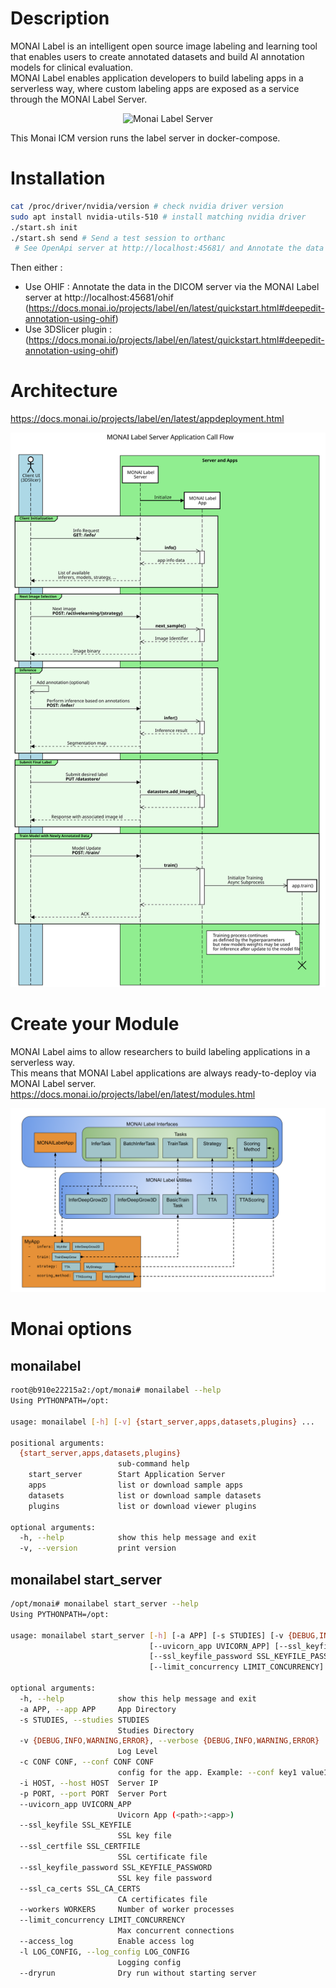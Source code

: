 # Description
MONAI Label is an intelligent open source image labeling and learning tool that enables users to create annotated datasets and build AI annotation models for clinical evaluation.  
MONAI Label enables application developers to build labeling apps in a serverless way, where custom labeling apps are exposed as a service through the MONAI Label Server.  
<p align="center"><img src="doc/img/MonaiLogo.jpg" alt="Monai Label Server"/></p>
This Monai ICM version runs the label server in docker-compose.  

# Installation
```bash
cat /proc/driver/nvidia/version # check nvidia driver version
sudo apt install nvidia-utils-510 # install matching nvidia driver
./start.sh init
./start.sh send # Send a test session to orthanc
 # See OpenApi server at http://localhost:45681/ and Annotate the data at http://localhost:45681/ohif
```
Then either :
- Use OHIF : Annotate the data in the DICOM server via the MONAI Label server at http://localhost:45681/ohif (https://docs.monai.io/projects/label/en/latest/quickstart.html#deepedit-annotation-using-ohif)
- Use 3DSlicer plugin : (https://docs.monai.io/projects/label/en/latest/quickstart.html#deepedit-annotation-using-ohif)

# Architecture
https://docs.monai.io/projects/label/en/latest/appdeployment.html
<p align="center"><img src="doc/img/monai-server-application-callflow.svg" alt="Monai Label Server"/></p>

# Create your Module
MONAI Label aims to allow researchers to build labeling applications in a serverless way.  
This means that MONAI Label applications are always ready-to-deploy via MONAI Label server.  
https://docs.monai.io/projects/label/en/latest/modules.html
<p align="center"><img src="doc/img/monai-modules.svg" alt="Monai Label Server"/></p>

# Monai options
## monailabel
```bash
root@b910e22215a2:/opt/monai# monailabel --help
Using PYTHONPATH=/opt:

usage: monailabel [-h] [-v] {start_server,apps,datasets,plugins} ...

positional arguments:
  {start_server,apps,datasets,plugins}
                        sub-command help
    start_server        Start Application Server
    apps                list or download sample apps
    datasets            list or download sample datasets
    plugins             list or download viewer plugins

optional arguments:
  -h, --help            show this help message and exit
  -v, --version         print version
```

## monailabel start_server
```bash
/opt/monai# monailabel start_server --help
Using PYTHONPATH=/opt:

usage: monailabel start_server [-h] [-a APP] [-s STUDIES] [-v {DEBUG,INFO,WARNING,ERROR}] [-c CONF CONF] [-i HOST] [-p PORT]
                               [--uvicorn_app UVICORN_APP] [--ssl_keyfile SSL_KEYFILE] [--ssl_certfile SSL_CERTFILE]
                               [--ssl_keyfile_password SSL_KEYFILE_PASSWORD] [--ssl_ca_certs SSL_CA_CERTS] [--workers WORKERS]
                               [--limit_concurrency LIMIT_CONCURRENCY] [--access_log] [-l LOG_CONFIG] [--dryrun]

optional arguments:
  -h, --help            show this help message and exit
  -a APP, --app APP     App Directory
  -s STUDIES, --studies STUDIES
                        Studies Directory
  -v {DEBUG,INFO,WARNING,ERROR}, --verbose {DEBUG,INFO,WARNING,ERROR}
                        Log Level
  -c CONF CONF, --conf CONF CONF
                        config for the app. Example: --conf key1 value1 --conf key2 value2
  -i HOST, --host HOST  Server IP
  -p PORT, --port PORT  Server Port
  --uvicorn_app UVICORN_APP
                        Uvicorn App (<path>:<app>)
  --ssl_keyfile SSL_KEYFILE
                        SSL key file
  --ssl_certfile SSL_CERTFILE
                        SSL certificate file
  --ssl_keyfile_password SSL_KEYFILE_PASSWORD
                        SSL key file password
  --ssl_ca_certs SSL_CA_CERTS
                        CA certificates file
  --workers WORKERS     Number of worker processes
  --limit_concurrency LIMIT_CONCURRENCY
                        Max concurrent connections
  --access_log          Enable access log
  -l LOG_CONFIG, --log_config LOG_CONFIG
                        Logging config
  --dryrun              Dry run without starting server
```
